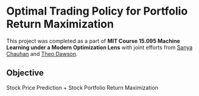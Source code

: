 # Optimal Trading Policy for Portfolio Return Maximization

This project was completed as a part of **MIT Course 15.095 Machine Learning under a Modern Optimization Lens** with joint efforts from [Sanya Chauhan](https://www.linkedin.com/in/sanya-chauhan/) and [Theo Dawson](https://www.linkedin.com/in/theo-dawson-27a0291a4/).

## Objective


Stock Price Prediction + Stock Portfolio Return Maximization

